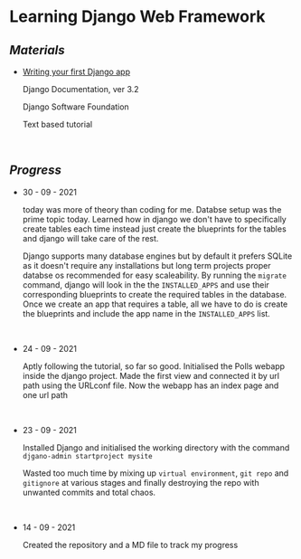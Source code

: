 <h1>Learning Django Web Framework</h1>

<strong><em><h2>Materials</h2></em></strong>
<ul>
  <li>
    <p><a href='https://docs.djangoproject.com/en/3.2/intro/tutorial01/'>Writing your first Django app</a></p>
    <p>Django Documentation, ver 3.2<p>
    <p>Django Software Foundation<p>
    <p>Text based tutorial</p>
  </li>
</ul>

<br>

<strong><em><h2>Progress</h2></em></strong>
<div>
  <ul>
    <li>
      <p>30 - 09 - 2021</p>
      <p>today was more of theory than coding for me. Databse setup was the prime topic today. Learned how in django we don't have to specifically create tables each time instead just create the blueprints for the tables and django will take care of the rest.</p>
      <p>Django supports many database engines but by default it prefers SQLite as it doesn't require any installations but long term projects proper databse os recommended for easy scaleability. By running the <code>migrate</code> command, django will look in the the <code>INSTALLED_APPS</code> and use their corresponding blueprints to create the required tables in the database. Once we create an app that requires a table, all we have to do is create the blueprints and include the app name in the <code>INSTALLED_APPS</code> list.</p>
    </li>
  </ul>
</div>
<br>
<div>
  <ul>
    <li>
      <p>24 - 09 - 2021</p>
      <p>Aptly following the tutorial, so far so good. Initialised the Polls webapp inside the django project. Made the first view and connected it by url path using the URLconf file. Now the webapp has an index page and one url path</p>
    </li>
  </ul>
</div>
<br>
<div>
  <ul>
    <li>
      <p>23 - 09 - 2021</p>
      <p>Installed Django and initialised the working directory with the command <code>djgano-admin startproject mysite</code></p>
      <p>Wasted too much time by mixing up <code>virtual environment</code>, <code>git repo</code> and <code>gitignore</code> at various stages and finally destroying the repo with unwanted commits and total chaos.</p>
    </li>
  </ul>
</div>
<br>
<div>
  <ul>
    <li>
      <p>14 - 09 - 2021</p>
      <p>Created the repository and a MD file to track my progress</p>
    </li>
  </ul>
</div>